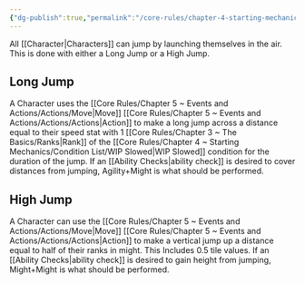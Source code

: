 ```yaml
---
{"dg-publish":true,"permalink":"/core-rules/chapter-4-starting-mechanics/wip-jumping/"}
---
```


All [[Character\|Characters]] can jump by launching themselves in the air. This is done with either a Long Jump or a High Jump.

## Long Jump
A Character uses the [[Core Rules/Chapter 5 ~ Events and Actions/Actions/Move\|Move]] [[Core Rules/Chapter 5 ~ Events and Actions/Actions/Actions\|Action]] to make a long jump across a distance equal to their speed stat with 1 [[Core Rules/Chapter 3 ~ The Basics/Ranks\|Rank]] of the [[Core Rules/Chapter 4 ~ Starting Mechanics/Condition List/WIP Slowed\|WIP Slowed]] condition for the duration of the jump. If an [[Ability Checks\|ability check]] is desired to cover distances from jumping, Agility+Might is what should be performed.

## High Jump
A Character can use the [[Core Rules/Chapter 5 ~ Events and Actions/Actions/Move\|Move]] [[Core Rules/Chapter 5 ~ Events and Actions/Actions/Actions\|Action]] to make a vertical jump up a distance equal to half of their ranks in might. This Includes 0.5 tile values. If an [[Ability Checks\|ability check]] is desired to gain height from jumping, Might+Might is what should be performed.
